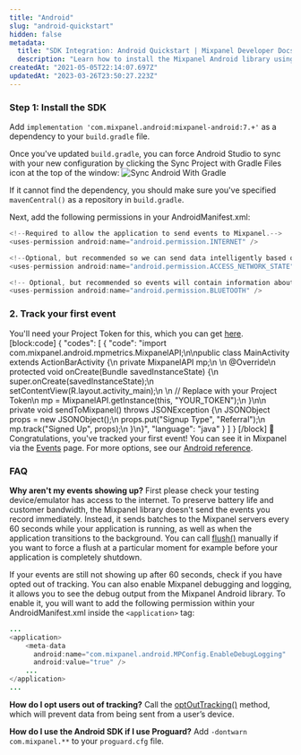 ```yaml
---
title: "Android"
slug: "android-quickstart"
hidden: false
metadata: 
  title: "SDK Integration: Android Quickstart | Mixpanel Developer Docs"
  description: "Learn how to install the Mixpanel Android library using Gradle. Our documentation will ensure you're successful from installing Mixpanel to sending data."
createdAt: "2021-05-05T22:14:07.697Z"
updatedAt: "2023-03-26T23:50:27.223Z"
---
```

### Step 1: Install the SDK

Add `implementation 'com.mixpanel.android:mixpanel-android:7.+'` as a dependency to your `build.gradle` file.

Once you've updated `build.gradle`, you can force Android Studio to sync with your new configuration by clicking the Sync Project with Gradle Files icon at the top of the window:
![Sync Android With Gradle](https://storage.googleapis.com/cdn-mxpnl-com/static/readme/android-sync-gradle.png)

If it cannot find the dependency, you should make sure you've specified `mavenCentral()` as a repository in `build.gradle`.

Next, add the following permissions in your AndroidManifest.xml:

```java
<!--Required to allow the application to send events to Mixpanel.-->
<uses-permission android:name="android.permission.INTERNET" />

<!--Optional, but recommended so we can send data intelligently based on network conditions -->
<uses-permission android:name="android.permission.ACCESS_NETWORK_STATE" />

<!-- Optional, but recommended so events will contain information about bluetooth state-->
<uses-permission android:name="android.permission.BLUETOOTH" />
```


### 2. Track your first event
You'll need your Project Token for this, which you can get [here](https://mixpanel.com/settings/project). 
[block:code]
{
  "codes": [
    {
      "code": "import com.mixpanel.android.mpmetrics.MixpanelAPI;\n\npublic class MainActivity extends ActionBarActivity {\n  private MixpanelAPI mp;\n  \n  @Override\n  protected void onCreate(Bundle savedInstanceState) {\n    super.onCreate(savedInstanceState);\n    setContentView(R.layout.activity_main);\n    \n    // Replace with your Project Token\n    mp = MixpanelAPI.getInstance(this, \"YOUR_TOKEN\");\n  }\n\n  private void sendToMixpanel() throws JSONException {\n    JSONObject props = new JSONObject();\n    props.put(\"Signup Type\", \"Referral\");\n    mp.track(\"Signed Up\", props);\n  }\n}",
      "language": "java"
    }
  ]
}
[/block]
🎉 Congratulations, you've tracked your first event! You can see it in Mixpanel via the [Events](https://mixpanel.com/report/events) page. For more options, see our [Android reference](doc:android).


### FAQ


**Why aren't my events showing up?**
First please check your testing device/emulator has access to the internet. To preserve battery life and customer bandwidth, the Mixpanel library doesn't send the events you record immediately. Instead, it sends batches to the Mixpanel servers every 60 seconds while your application is running, as well as when the application transitions to the background. You can call [flush()](http://mixpanel.github.io/mixpanel-android/com/mixpanel/android/mpmetrics/MixpanelAPI.html#flush--) manually if you want to force a flush at a particular moment for example before your application is completely shutdown.

If your events are still not showing up after 60 seconds, check if you have opted out of tracking. You can also enable Mixpanel debugging and logging, it allows you to see the debug output from the Mixpanel Android library. To enable it, you will want to add the following permission within your AndroidManifest.xml inside the `<application>` tag:

```java
...
<application>
    <meta-data
      android:name="com.mixpanel.android.MPConfig.EnableDebugLogging"
      android:value="true" />
    ...
</application>
...
```

**How do I opt users out of tracking?**
Call the [optOutTracking()](http://mixpanel.github.io/mixpanel-android/com/mixpanel/android/mpmetrics/MixpanelAPI.html#optOutTracking--) method, which will prevent data from being sent from a user’s device.


**How do I use the Android SDK if I use Proguard?**
Add `-dontwarn com.mixpanel.**` to your `proguard.cfg` file.
